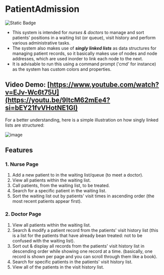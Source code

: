 # PatientAdmission
![Static Badge](https://img.shields.io/badge/c%2B%2B-grey?style=for-the-badge&logo=c%2B%2B&logoColor=magenta)

- This system is intended for *nurses & doctors* to manage and sort patients' positions in a waiting list (or queue), visit history and perform various administrative tasks. 
- The system also makes use of ***singly linked lists*** as data structures for managing patient records, so it basically makes use of nodes and node addresses, which are used inorder to link each node to the next.
- It is advisable to run this using a command prompt ('cmd' for instance) as the system has custom colors and properties. 

## Video Demo: [https://www.youtube.com/watch?v=EJv-Wc6t75U](https://youtu.be/9ItcM62mEe4?si=bEY21fvVHotNE1GI)

For a better understanding, here is a simple illustration on how singly linked lists are structured:

![image](https://user-images.githubusercontent.com/96708800/176027833-d44004a2-fa32-4f3f-a32e-a335d8538d64.png)

## Features
### 1. Nurse Page
1. Add a new patient to in the waiting list/queue (to meet a doctor).
2. View all patients within the waiting list.
3. Call patients, from the waiting list, to be treated. 
4. Search for a specific patient in the waiting list.
5. Sort the waiting list out by patients' visit times in ascending order (the most recent patients appear first).

### 2. Doctor Page
1. View all patients within the waiting list.
2. Search & modify a patient record from the patients' visit history list (this is a list for the patients that have already bean treated: not to be confused with the waiting list).
3. Sort out & display all records from the patients' visit history list in descending order while showing one record at a time. (basically, one record is shown per page and you can scroll through them like a book).
4. Search for specific patients in the patients' visit history list.
5. View all of the patients in the visit history list. 
